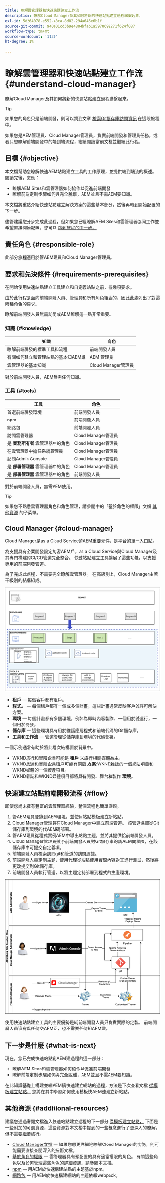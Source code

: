 ```yaml
---
title: 瞭解雲管理器和快速站點建立工作流
description: 瞭解Cloud Manager及其如何將新的快速站點建立過程聯繫起來。
exl-id: 5d264078-e552-48ca-8d82-294a646e6b1f
source-git-commit: 940a01cd3b9e4804bfab1a5970699271f624f087
workflow-type: tm+mt
source-wordcount: '1130'
ht-degree: 1%

---
```


# 瞭解雲管理器和快速站點建立工作流 {#understand-cloud-manager}

瞭解Cloud Manager及其如何將新的快速站點建立過程聯繫起來。

>[!TIP]
>
>如果您的角色只是前端開發，則可以跳到文章 [檢索Git儲存庫訪問資訊](retrieve-access.md) 在這段旅程中。
>
>如果您是AEM管理員、Cloud Manager管理員，負責前端開發和管理員任務，或者只想瞭解前端開發中的端到端流程，繼續閱讀當前文檔並繼續此行程。

## 目標 {#objective}

本文檔幫助您瞭解快速AEM站點建立工具的工作原理，並提供端到端流的概述。 閱讀完後，您應：

* 瞭解AEM Sites和雲管理器如何協作以促進前端開發
* 瞭解前端定制步驟如何與完全脫離，AEM並且不需AEM要知識。

本文檔將重點介紹快速站點建立解決方案的這些基本部分，然後再轉到開始配置的下一步。

儘管建議您分步完成此過程，但如果您已經瞭解AEM Sites和雲管理器協同工作並希望直接開始配置，您可以 [跳到旅程的下一步。](create-site.md)

## 責任角色 {#responsible-role}

此部分旅程適用於管AEM理員和Cloud Manager管理員。

## 要求和先決條件 {#requirements-prerequisites}

在開始使用快速站點建立工具建立和自定義站點之前，有幾項要求。

由於此行程是面向前端開發人員、管理員和所有角色組合的，因此此處列出了對這兩種角色的要求。

瞭解前端開發人員無需訪問或AEM瞭解這一點非常重要。

### 知識 {#knowledge}

| 知識 | 角色 |
|---|---|
| 瞭解前端開發的標準工具和流程 | 前端開發人員 |
| 有關如何建立和管理站點的基本知AEM識 | AEM 管理員 |
| 雲管理器的基本知識 | Cloud Manager管理員 |

對於前端開發人員，AEM無需任何知識。

### 工具 {#tools}

| 工具 | 角色 |
|---|---|
| 首選前端開發環境 | 前端開發人員 |
| npm | 前端開發人員 |
| 網路包 | 前端開發人員 |
| 訪問雲管理器 | Cloud Manager管理員 |
| 是 **業務所有者** 雲管理器中的角色 | Cloud Manager管理員 |
| 在雲管理器中擔任系統管理員 | Cloud Manager管理員 |
| 訪問Admin Console | Cloud Manager管理員 |
| 是 **部署管理器** 雲管理器中的角色 | Cloud Manager管理員 |
| 是 **部署管理器** 雲管理器中的角色 | 前端開發人員 |

對於前端開發人員，無需AEM使用。

>[!TIP]
>
>如果您不熟悉雲管理器角色和角色管理，請參閱中的「基於角色的權限」文檔 [其他資源](#additional-resources) 的子菜單。

## Cloud Manager {#cloud-manager}

Cloud Manager是as a Cloud Service的AEM重要元件，是平台的單一入口點。

為支援具有企業開發設定的客AEM戶，as a Cloud Service與Cloud Manager及其專門構建的CI/CD管道完全整合。 快速站點建立工具擴展了這些功能，以支援專用的前端開發管道。

為了完成此旅程，不需要完全瞭解雲管理器。 在高級別上，Cloud Manager由若干級別的結構組成。

![雲管理器結構](assets/cloud-manager-structure.png)

* **租戶**  — 每個客戶都有租戶。
* **程式。**  — 每個租戶都有一個或多個計畫，這些計畫通常反映客戶的許可解決方案。
* **環境**  — 每個計畫都有多個環境，例如為即時內容製作、一個用於試運行，一個用於開發。
* **儲存庫**  — 這些環境具有用於維護應用程式和前端代碼的Git儲存庫。
* **工具和工作流**  — 管道管理從儲存庫到環境的代碼部署。

一個示例通常有助於將此層次結構置於背景中。

* WKND旅行和冒險企業可能是 **租戶** 以旅行相關媒體為主。
* WKND旅遊和冒險企業租戶可能有兩個 **方案**:WKND雜誌的一個網站項目和WKND媒體的一個資產項目。
* WKND雜誌和WKND媒體項目都將具有開發、舞台和製作 **環境**。

## 快速建立站點前端開發流程 {#flow}

即使您尚未擁有豐富的雲管理器經驗，整個流程也簡單直觀。

1. 管AEM理員登錄到AEM環境，並使用站點模板建立新站點。
1. Cloud Manager管理員在Cloud Manager中建立前端管道。 該管道協調從Git儲存庫到環境的代AEM碼部署。
1. 管AEM理員從程式實例AEM中導出站點主題，並將其提供給前端開發人員。
1. Cloud Manager管理員授予前端開發人員對Git儲存庫的訪AEM問權限，在該儲存庫中可提交自定義項。
1. 前端開發人員檢索訪問git和管道的訪問憑據。
1. 前端開發人員定制主題，使用代理從站點使用實際內容對其進行測試，然後將更改提交到Git儲存庫。
1. 前端開發人員執行管道，以將主題定制部署到程式的生產環境。

![快速建立站點流](assets/qsc-flow.png)

使用快速站點建立工具的主要優勢是純前端開發人員只負責實際的定製。 前端開發人員沒有與任何交AEM互，也不需要任何知AEM識。

## 下一步是什麼 {#what-is-next}

現在，您已完成快速站點創AEM建過程的這一部分：

* 瞭解AEM Sites和雲管理器如何協作以促進前端開發
* 瞭解前端定制步驟如何與完全脫離，AEM並且不需AEM要知識。

在此知識基礎上構建並繼AEM續快速建立網站的過程，方法是下次查看文檔 [從模板建立站點，](create-site.md) 您將在其中學習如何使用模板快AEM速建立新站點。

## 其他資源 {#additional-resources}

建議您通過審閱文檔進入快速站點建立過程的下一部分 [從模板建立站點，](create-site.md) 下面是一些附加的可選資源，這些資源對本文檔中提到的一些概念進行了更深入的瞭解，但不需要繼續旅行。

* [Cloud Manager文檔](https://experienceleague.adobe.com/docs/experience-manager-cloud-service/onboarding/onboarding-concepts/cloud-manager-introduction.html)  — 如果您想更詳細地瞭解Cloud Manager的功能，則可能需要直接查閱深入的技術文檔。
* [基於角色的權限](https://experienceleague.adobe.com/docs/experience-manager-cloud-manager/using/requirements/role-based-permissions.html)  — 雲管理器具有預配置的具有適當權限的角色。 有關這些角色以及如何管理這些角色的詳細資訊，請參閱本文檔。
* [npm](https://www.npmjs.com)  — 用AEM於快速構建站點的主題基於npm。
* [網路包](https://webpack.js.org)  — 用AEM於快速構建網站的主題依賴webpack。
